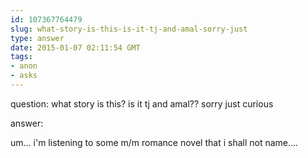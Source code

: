 ```yaml
---
id: 107367764479
slug: what-story-is-this-is-it-tj-and-amal-sorry-just
type: answer
date: 2015-01-07 02:11:54 GMT
tags:
- anon
- asks
---
```

question: what story is this? is it tj and amal?? sorry just curious

answer: <p>um... i'm listening to some m/m romance novel that i shall not name....</p>